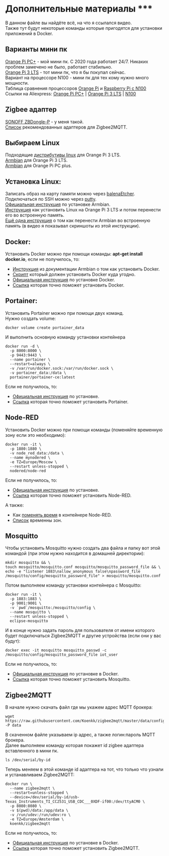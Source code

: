 # Дополнительные материалы ***

В данном файле вы найдёте всё, на что я ссылался видео.  
Также тут будут некоторые команды которые пригодятся для установки приложений в Docker.

## Варианты мини пк

[Orange Pi PC+](http://www.orangepi.org/html/hardWare/computerAndMicrocontrollers/details/Orange-Pi-PC-Plus.html) - мой мини пк. С 2020 года работает 24/7. Никаких проблем замечено не было, работает стабильно.  
[Orange Pi 3 LTS](http://www.orangepi.org/html/hardWare/computerAndMicrocontrollers/details/orange-pi-3-LTS.html) - тот мини пк, что я бы покупал сейчас.  
Вариант на процессоре N100 - мини пк для тех кому нужно много мощности.  
Таблица сравнения процессоров [Orange Pi](https://www.cpubenchmark.net/compare/4197vs4128vs5273vs4906/ARM-Cortex-A7-4-Core-1200-MHz-vs-ARM-Cortex-A53-4-Core-1800-MHz-vs-Rockchip-RK3399-Board-(Android)-vs-Rockchip-RK3588) и [Raspberry Pi с N100](https://www.cpubenchmark.net/compare/4143vs4078vs5743vs5157/ARM-Cortex-A53-4-Core-1400-MHz-vs-ARM-Cortex-A72-4-Core-1800-MHz-vs-ARM-Cortex-A76-4-Core-2400-MHz-vs-Intel-N100)  
Ссылки на Aliexpress: [Orange Pi PC+](https://fas.st/z_2-k) | [Orange Pi 3 LTS](https://fas.st/aZPTx) | [N100](https://fas.st/DOr-H)

## Zigbee адаптер

[SONOFF ZBDongle-P](https://fas.st/bS0gQg) - у меня такой.  
[Список](https://www.zigbee2mqtt.io/guide/adapters/) рекомендованных адаптеров для Zigbee2MQTT.

## Выбираем Linux

Подходящие [дистрибутивы linux](http://www.orangepi.org/html/hardWare/computerAndMicrocontrollers/service-and-support/Orange-pi-3-LTS.html) для Orange Pi 3 LTS.  
[Armbian](https://www.armbian.com/orangepi3-lts/) для Orange Pi 3 LTS.  
[Armbian](https://www.armbian.com/orange-pi-pc-plus/) для Orange Pi PC plus.

## Установка Linux:

Записать образ на карту памяти можно через [balenaEtcher](https://etcher.balena.io/).  
Подключаться по SSH можно через [putty](https://www.chiark.greenend.org.uk/~sgtatham/putty/latest.html).  
[Официальная инструкция](https://docs.armbian.com/User-Guide_Getting-Started/) по установке Armbian.  
[Инструкция](https://jumptuck.com/blog/2023-02-13-install-linux-orange-pi-3-lts-emmc/) как установить Linux на Orange Pi 3 LTS и потом перенести его во встроенную память.  
[Ещё одна инструкция](https://wiki.kobol.io/helios64/install/transfer/) о том как перенести Armbian во встроенную память (в видео я показывал скриншоты из этой инструкции).

## Docker:

Установить Docker можно при помощи команды: **apt-get install docker.io**, если не получилось, то:

 - [Инструкция](https://docs.armbian.com/User-Guide_Advanced-Features/#how-to-run-docker) из документации Armbian о том как установить Docker.
 - [Скрипт](https://github.com/docker/docker-install) который должен установить Docker куда угодно.
 - [Официальная инструкция](https://docs.docker.com/engine/install/) по установке Docker. 
 - [Ссылка](https://www.google.com/search?q=%D0%BA%D0%B0%D0%BA%20%D1%83%D1%81%D1%82%D0%B0%D0%BD%D0%BE%D0%B2%D0%B8%D1%82%D1%8C%20docker) которая точно поможет установить Docker.

## Portainer:

Установить Portainer можно при помощи двух команд.  
Нужно создать volume:

    docker volume create portainer_data

И выполнить основную команду установки контейнера

    docker run -d \
      -p 8000:8000 \
      -p 9443:9443 \
      --name portainer \
      --restart=always \
      -v /var/run/docker.sock:/var/run/docker.sock \
      -v portainer_data:/data \
      portainer/portainer-ce:latest

Если не получилось, то:

 - [Официальная инструкция](https://docs.portainer.io/start/install-ce/server/docker/linux) по установке.
 - [Ссылка](https://www.google.com/search?q=%D0%BA%D0%B0%D0%BA%20%D1%83%D1%81%D1%82%D0%B0%D0%BD%D0%BE%D0%B2%D0%B8%D1%82%D1%8C%20Portainer) которая точно поможет установить Portainer.

## Node-RED

Установить Docker можно при помощи команды (поменяйте временную зону если это необходимо):

    docker run -it \
      -p 1880:1880 \
      -v node_red_data:/data \
      --name mynodered \
      -e TZ=Europe/Moscow \
      --restart unless-stopped \
      nodered/node-red

Если не получилось, то:

 - [Официальная инструкция](https://nodered.org/docs/getting-started/docker) по установке.
 - [Ссылка](https://www.google.com/search?q=%D0%BA%D0%B0%D0%BA%20%D1%83%D1%81%D1%82%D0%B0%D0%BD%D0%BE%D0%B2%D0%B8%D1%82%D1%8C%20node-red%20%D0%B2%20docker) которая точно поможет установить Node-RED.

А также:

 - Как [поменять время](https://wiki.alpinelinux.org/wiki/Setting_the_timezone) в контейнере Node-RED.
 - [Список](https://en.wikipedia.org/wiki/List_of_tz_database_time_zones) временны зон.

## Mosquitto

Чтобы установить Mosquitto нужно создать два файла и папку вот этой командой (при этом нужно находится в домашней директории):

    mkdir mosquitto && \
    touch mosquitto/mosquitto.conf mosquitto/mosquitto_password_file && \
    echo -e "listener 1883\nallow_anonymous false\npassword_file /mosquitto/config/mosquitto_password_file" > mosquitto/mosquitto.conf

Потом выполняем команду установки контейнера с Mosquitto:

    docker run -it \
      -p 1883:1883 \
      -p 9001:9001 \
      -v `pwd`/mosquitto:/mosquitto/config \
      --name mosquitto \
      --restart unless-stopped \
      eclipse-mosquitto

И в конце нужно задать пароль для пользователя от имени которого будет подключаться Zigbee2MQTT и другие устройства (если они у вас будут):

    docker exec -it mosquitto mosquitto_passwd -c /mosquitto/config/mosquitto_password_file iot_user

Если не получилось, то:

 - [Официальная инструкция](https://hub.docker.com/_/eclipse-mosquitto) по установке в Docker.
 - [Ссылка](https://www.google.com/search?q=%D0%BA%D0%B0%D0%BA%20%D1%83%D1%81%D1%82%D0%B0%D0%BD%D0%BE%D0%B2%D0%B8%D1%82%D1%8C%20Mosquitto%20%D0%B2%20docker) которая точно поможет установить Mosquitto.

## Zigbee2MQTT

В начале нужно скачать файл где мы укажем адрес MQTT брокера:

    wget https://raw.githubusercontent.com/Koenkk/zigbee2mqtt/master/data/configuration.yaml -P data

В скаченном файле указываем ip адрес, а также логин:пароль MQTT брокера.  
Далее выполняем команду которая покажет id zigbee адаптера вставленного в мини пк.

    ls /dev/serial/by-id

Теперь меняем в этой команде id адаптера на тот, что только что узнали и устанавливаем Zigbee2MQTT:

```
docker run \
  --name zigbee2mqtt \
  --restart=unless-stopped \
  --device=/dev/serial/by-id/usb-Texas_Instruments_TI_CC2531_USB_CDC___0XDF-if00:/dev/ttyACM0 \
  -p 8080:8080 \
  -v $(pwd)/data:/app/data \
  -v /run/udev:/run/udev:ro \
  -e TZ=Europe/Amsterdam \
  koenkk/zigbee2mqtt
```
Если не получилось, то:

 - [Официальная инструкция](https://www.zigbee2mqtt.io/guide/installation/02_docker.html) по установке в Docker.
 - [Ссылка](https://www.google.com/search?q=%D0%BA%D0%B0%D0%BA%20%D1%83%D1%81%D1%82%D0%B0%D0%BD%D0%BE%D0%B2%D0%B8%D1%82%D1%8C%20Zigbee2MQTT%20%D0%B2%20docker) которая точно поможет установить Zigbee2MQTT.

